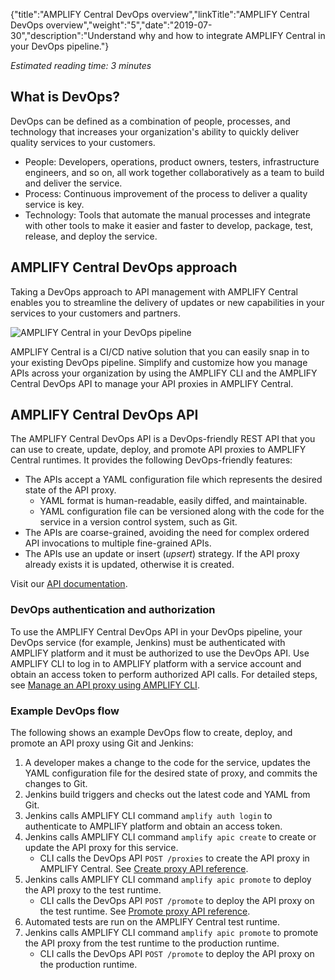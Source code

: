 {"title":"AMPLIFY Central DevOps overview","linkTitle":"AMPLIFY Central DevOps overview","weight":"5","date":"2019-07-30","description":"Understand why and how to integrate AMPLIFY Central in your DevOps pipeline."}

*Estimated reading time: 3 minutes*

What is DevOps?
---------------

DevOps can be defined as a combination of people, processes, and technology that increases your organization's ability to quickly deliver quality services to your customers.

- People: Developers, operations, product owners, testers, infrastructure engineers, and so on, all work together collaboratively as a team to build and deliver the service.
- Process: Continuous improvement of the process to deliver a quality service is key.
- Technology: Tools that automate the manual processes and integrate with other tools to make it easier and faster to develop, package, test, release, and deploy the service.

AMPLIFY Central DevOps approach
-------------------------------

Taking a DevOps approach to API management with AMPLIFY Central enables you to streamline the delivery of updates or new capabilities in your services to your customers and partners.

![AMPLIFY Central in your DevOps pipeline](/Images/central/devops.png)

AMPLIFY Central is a CI/CD native solution that you can easily snap in to your existing DevOps pipeline. Simplify and customize how you manage APIs across your organization by using the AMPLIFY CLI and the AMPLIFY Central DevOps API to manage your API proxies in AMPLIFY Central.

AMPLIFY Central DevOps API
--------------------------

The AMPLIFY Central DevOps API is a DevOps-friendly REST API that you can use to create, update, deploy, and promote API proxies to AMPLIFY Central runtimes. It provides the following DevOps-friendly features:

- The APIs accept a YAML configuration file which represents the desired state of the API proxy.
    - YAML format is human-readable, easily diffed, and maintainable.
    - YAML configuration file can be versioned along with the code for the service in a version control system, such as Git.
- The APIs are coarse-grained, avoiding the need for complex ordered API invocations to multiple fine-grained APIs.
- The APIs use an update or insert (*upsert*) strategy. If the API proxy already exists it is updated, otherwise it is created.

Visit our [API documentation](https://d-api.docs.stoplight.io/).

### DevOps authentication and authorization

To use the AMPLIFY Central DevOps API in your DevOps pipeline, your DevOps service (for example, Jenkins) must be authenticated with AMPLIFY platform and it must be authorized to use the DevOps API. Use AMPLIFY CLI to log in to AMPLIFY platform with a service account and obtain an access token to perform authorized API calls. For detailed steps, see [Manage an API proxy using AMPLIFY CLI](cli_proxy_flow.htm).

### Example DevOps flow

The following shows an example DevOps flow to create, deploy, and promote an API proxy using Git and Jenkins:

1. A developer makes a change to the code for the service, updates the YAML configuration file for the desired state of proxy, and commits the changes to Git.
2. Jenkins build triggers and checks out the latest code and YAML from Git.
3. Jenkins calls AMPLIFY CLI command `amplify auth login` to authenticate to AMPLIFY platform and obtain an access token.
4. Jenkins calls AMPLIFY CLI command `amplify apic create` to create or update the API proxy for this service.
    - CLI calls the DevOps API `POST /proxies` to create the API proxy in AMPLIFY Central. See [Create proxy API reference](https://d-api.docs.stoplight.io/new-subpage/devops-api/create-proxy).
5. Jenkins calls AMPLIFY CLI command `amplify apic promote` to deploy the API proxy to the test runtime.
    - CLI calls the DevOps API `POST /promote` to deploy the API proxy on the test runtime. See [Promote proxy API reference](https://d-api.docs.stoplight.io/new-subpage/devops-api/promote-proxy).
6. Automated tests are run on the AMPLIFY Central test runtime.
7. Jenkins calls AMPLIFY CLI command `amplify apic promote` to promote the API proxy from the test runtime to the production runtime.
    - CLI calls the DevOps API `POST /promote` to deploy the API proxy on the production runtime.
